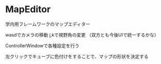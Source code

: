 # MapEditor

学内用フレームワークのマップエディター

wasdでカメラの移動
j,kで視野角の変更
（双方とも今後UIで統一するかな）

ControllerWindowで各種設定を行う

左クリックでキューブに色付けをすることで、マップの形状を決定する
